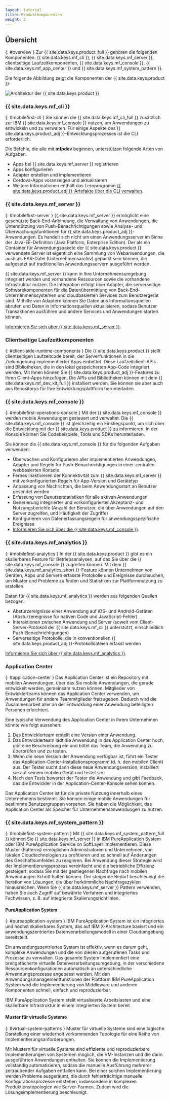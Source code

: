 ```yaml
---
layout: tutorial
title: Produktkomponenten
weight: 2
---
```

<!-- NLS_CHARSET=UTF-8 -->
## Übersicht
{: #overview }
Zur {{ site.data.keys.product_full }} gehören die folgenden Komponenten:
{{ site.data.keys.mf_cli }}, {{ site.data.keys.mf_server }}, clientseitige Laufzeitkomponenten,
{{ site.data.keys.mf_console }}, {{ site.data.keys.mf_app_center }} und {{ site.data.keys.mf_system_pattern }}.

Die folgende Abbildung zeigt die Komponenten
der {{ site.data.keys.product }}:

![Architektur der {{ site.data.keys.product }}](architecture.jpg)

### {{ site.data.keys.mf_cli }}
{: #mobilefirst-cli }
Sie können die
{{ site.data.keys.mf_cli_full }} zusätzlich zur
IBM {{ site.data.keys.mf_console }} nutzen, um Anwendungen zu entwickeln und zu verwalten.
Für einige Aspekte des {{ site.data.keys.product_adj }}-Entwicklungsprozesses ist die
CLI erforderlich. 

Die Befehle, die alle mit **mfpdev** beginnen, unterstützen folgende Arten von Aufgaben: 

* Apps bei {{ site.data.keys.mf_server }} registrieren
* Apps konfigurieren
* Adapter erstellen und implementieren
* Cordova-Apps voranzeigen und aktualisieren
* Weitere Informationen enthält das Lernprogramm [{{ site.data.keys.product_adj }}-Artefakte über die CLI verwalten](../../application-development/using-mobilefirst-cli-to-manage-mobilefirst-artifacts/). 

### {{ site.data.keys.mf_server }}
{: #mobilefirst-server }
{{ site.data.keys.mf_server }}
ermöglicht eine geschützte Back-End-Anbindung, die Verwaltung von Anwendungen, die Unterstützung von Push-Benachrichtigungen sowie Analyse- und Überwachungsfunktionen für
{{ site.data.keys.product_adj }}-Anwendungen. Es handelt sich nicht um einen Anwendungsserver im Sinne der Java-EE-Definition
(Java Platform,
Enterprise Edition). Der als ein Container für
Anwendungspakete der
{{ site.data.keys.product }} verwendete Server
ist eigentlich eine Sammlung von Webanwendungen, die auch als EAR-Datei (Unternehmensarchiv) gepackt sein können, die
aufgesetzt auf traditionellen Anwendungsservern ausgeführt werden.

{{ site.data.keys.mf_server }} kann in Ihre Unternehmensumgebung
integriert werden und vorhandene Ressourcen sowie die vorhandene Infrastruktur nutzen. Die Integration erfolgt über Adapter, die
serverseitige Softwarekomponenten für die Datenübermittlung von
Back-End-Unternehmenssystemen und cloudbasierten Services zum Benutzergerät sind. Mithilfe von Adaptern können Sie Daten aus Informationsquellen abrufen und Daten in Informationsquellen aktualisieren, sodass
Benutzer Transaktionen ausführen und andere Services und Anwendungen starten können.

[Informieren Sie sich über {{ site.data.keys.mf_server }}](server).

### Clientseitige Laufzeitkomponenten
{: #client-side-runtime-components }
Die {{ site.data.keys.product }}
stellt
clientseitigen Laufzeitcode bereit, der Serverfunktionen in die Zielumgebung implementierter Apps einbettet. Diese Laufzeitclient-APIs sind Bibliotheken, die in den
lokal gespeicherten App-Code integriert werden. Mit Ihnen können Sie
{{ site.data.keys.product_adj }}-Features zu Ihren Client-Apps hinzufügen. Die APIs und
Bibliotheken können mit dem {{ site.data.keys.mf_dev_kit_full }} installiert werden. Sie können sie aber auch aus Repositorys für Ihre
Entwicklungsplattform herunterladen. 

### {{ site.data.keys.mf_console }}
{: #mobilefirst-operations-console }
Mit der
{{ site.data.keys.mf_console }} werden mobile Anwendungen gesteuert und verwaltet. Die {{ site.data.keys.mf_console }} ist
gleichzeitig ein Einstiegspunkt, um sich über die Entwicklung mit der
{{ site.data.keys.product }} zu informieren.
In der Konsole können Sie Codebeispiele, Tools und SDKs herunterladen. 

Sie können
die {{ site.data.keys.mf_console }} für die folgenden Aufgaben verwenden:

* Überwachen und Konfigurieren aller implementierten Anwendungen, Adapter und Regeln für Push-Benachrichtigungen in einer zentralen webbasierten Konsole
* Fernes Inaktivieren der Konnektivität zum {{ site.data.keys.mf_server }} mit vorkonfigurierten Regeln für App-Version und Gerätetyp
* Anpassung von Nachrichten, die beim Anwendungsstart an Benutzer gesendet werden
* Erfassung von Benutzerstatistiken für alle aktiven Anwendungen
* Generierung integrierter und vorkonfigurierter Akzeptanz- und Nutzungsberichte (Anzahl der Benutzer, die über Anwendungen auf den Server zugreifen, und Häufigkeit der
Zugriffe)
* Konfigurieren von Datenerfassungsregeln für anwendungsspezifische Ereignisse
* [Informieren Sie sich über die {{ site.data.keys.mf_console }}](console).

### {{ site.data.keys.mf_analytics }}
{: #mobilefirst-analytics }
In der {{ site.data.keys.product }} gibt es
ein skalierbares Feature für Betriebsanalysen, auf das Sie
über die {{ site.data.keys.mf_console }} zugreifen können.
Mit dem {{ site.data.keys.mf_analytics_short }}-Feature können Unternehmen
von Geräten, Apps und Servern erfasste Protokolle und Ereignisse durchsuchen, um Muster und Probleme zu finden und Statistiken zur Plattformnutzung
zu erstellen. 

Daten für {{ site.data.keys.mf_analytics }} werden aus folgenden Quellen bezogen: 

* Absturzereignisse einer Anwendung auf iOS- und Android-Geräten (Absturzereignisse für nativen Code und JavaScript-Fehler)
* Interaktionen zwischen Anwendung und Server (soweit vom Client-Server-Protokoll der
{{ site.data.keys.mf_cli }} unterstützt, einschließlich
Push-Benachrichtigungen)
* Serverseitige Protokolle, die in konventionellen {{ site.data.keys.product_adj }}-Protokolldateien
erfasst werden 

[Informieren Sie sich über {{ site.data.keys.mf_analytics }}](../../analytics).

### Application Center
{: #application-center }
Das Application
Center ist ein Repository mit mobilen Anwendungen, über das Sie mobile Anwendungen, die gerade entwickelt werden, gemeinsam
nutzen können.
Mitglieder von Entwicklerteams können das Application Center verwenden, um Anwendungen für andere Teammitglieder
freizugeben. Dadurch wird die Zusammenarbeit aller an der Entwicklung einer Anwendung beteiligten Personen erleichtert.

Eine typische Verwendung
des Application Center in Ihrem Unternehmen
könnte wie folgt aussehen:

1. Das Entwicklerteam erstellt eine Version einer Anwendung.
2. Das Entwicklerteam lädt die Anwendung in das Application
Center hoch, gibt eine Beschreibung ein und bittet das Team, die Anwendung zu überprüfen und zu testen.
3. Wenn die neue Version der Anwendung verfügbar ist, führt ein Tester das
Application-Center-Installationsprogramm (d. h. den mobilen Client) aus. Der Tester sucht dann diese neue Anwendungsversion, installiert sie auf seinem
mobilen Gerät und testet sie.
4. Nach den Tests bewertet der Tester die Anwendung und gibt Feedback, das die Entwickler in der
Application-Center-Konsole sehen können.

Das Application Center ist für die private Nutzung innerhalb eines Unternehmens
bestimmt. Sie können einige mobile Anwendungen für bestimmte Benutzergruppen vorsehen. Sie haben die Möglichkeit, das Application Center als Speicher
für Unternehmensanwendungen zu nutzen.

### {{ site.data.keys.mf_system_pattern }}
{: #mobilefirst-system-pattern }
Mit {{ site.data.keys.mf_system_pattern_full }} können Sie
{{ site.data.keys.mf_server }} in IBM
PureApplication System oder IBM PureApplication Service on SoftLayer implementieren. Diese Muster (Patterns) ermöglichen
Administratoren und Unternehmen, von lokalen Cloudtechnologien zu profitieren und so
schnell auf Änderungen des Geschäftsumfeldes zu reagieren. Bei Anwendung dieser Strategie wird der Implementierungsprozess vereinfacht und
die betriebliche Effizienz gesteigert, sodass Sie mit der gestiegenen Nachfrage nach mobilen Anwendungen
Schritt halten können. Der steigende Bedarf beschleunigt die Iteration von Lösungen, die über herkömmliche
Nachfragezyklen hinausreichen. Wenn Sie {{ site.data.keys.mf_server }} Pattern verwenden,
haben Sie auch Zugriff auf bewährte Verfahren und integriertes Fachwissen, z. B. auf integrierte
Skalierungsrichtlinien. 

#### PureApplication System
{: #pureapplication-system }
IBM
PureApplication System
ist ein integriertes und höchst skalierbares System, das auf
IBM X-Architecture basiert und ein anwendungszentriertes
Datenverarbeitungsmodell in einer Cloudumgebung bereitstellt. 

Ein anwendungszentriertes
System ist effektiv, wenn es darum geht, komplexe Anwendungen und die von diesen aufgerufenen Tasks und Prozesse
zu verwalten. Das gesamte System implementiert eine breitgefächerte virtuelle Datenverarbeitungsumgebung, in der
verschiedene Ressourcenkonfigurationen automatisch an unterschiedliche Anwendungsprozesse
angepasst werden. Mit den Anwendungsmanagementfunktionen der Plattform
IBM PureApplication System
wird die Implementierung von Middleware und anderen Komponenten schnell, einfach und reproduzierbar. 

IBM
PureApplication System stellt virtualisierte
Arbeitslasten und eine skalierbare Infrastruktur in einem integrierten System bereit. 

#### Muster für virtuelle Systeme
{: #virtual-system-patterns }
Muster für virtuelle Systeme sind eine logische Darstellung einer wiederholt vorkommenden Topologie für eine Reihe von
Implementierungsanforderungen. 

Mit Mustern für virtuelle Systeme sind effiziente und reproduzierbare Implementierungen von
Systemen möglich, die VM-Instanzen und die darin ausgeführten Anwendungen enthalten. Sie können die Implementierung vollständig
automatisieren, sodass die manuelle Ausführung mehrerer zeitraubender Aufgaben entfallen kann. Bei einer solchen Implementierung
werden Probleme ausgeräumt, die durch fehlerträchtige manuelle Konfigurationsprozesse entstehen, insbesondere in
komplexen Produktionstopologien wie Server-Farmen. Zudem wird die Lösungsimplementierung beschleunigt. 
